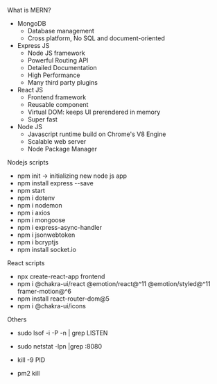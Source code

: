 What is MERN?
- MongoDB
    - Database management
    - Cross platform, No SQL and document-oriented
- Express JS
    - Node JS framework
    - Powerful Routing API
    - Detailed Documentation
    - High Performance
    - Many third party plugins
- React JS
    - Frontend framework
    - Reusable component
    - Virtual DOM: keeps UI prerendered in memory
    - Super fast
- Node JS
    - Javascript runtime build on Chrome's V8 Engine
    - Scalable web server
    - Node Package Manager

Nodejs scripts
- npm init -> initializing new node js app
- npm install express --save
- npm start
- npm i dotenv
- npm i nodemon
- npm i axios
- npm i mongoose
- npm i express-async-handler
- npm i jsonwebtoken
- npm i bcryptjs
- npm install socket.io

React scripts
- npx create-react-app frontend
- npm i @chakra-ui/react @emotion/react@^11 @emotion/styled@^11 framer-motion@^6
- npm install react-router-dom@5
- npm i @chakra-ui/icons

Others
- sudo lsof -i -P -n | grep LISTEN

- sudo netstat -lpn |grep :8080
- kill -9 PID
- pm2 kill